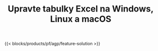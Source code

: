 ﻿---
title: Upravte tabulky Excel na Windows, Linux a macOS 
url: /cs/redaction
description: Bezplatná aplikace a rozhraní API pro redigování citlivých informací z tabulek XLS, XLSX a ODS
---
{{< blocks/products/pf/agp/feature-solution >}} 

